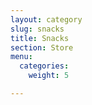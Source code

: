 ```yaml
---
layout: category
slug: snacks
title: Snacks
section: Store
menu:
  categories:
    weight: 5

---
```

